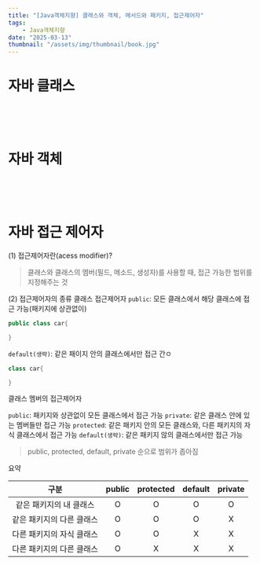 ```yaml
---
title: "[Java객체지향] 클래스와 객체, 메서드와 패키지, 접근제어자"
tags:
    - Java객체지향
date: "2025-03-13"
thumbnail: "/assets/img/thumbnail/book.jpg"
---
```

# **자바 클래스**


<br>
<br>
<br>

# **자바 객체**


<br>
<br>
<br>


# **자바 접근 제어자**

(1) 접근제어자란(acess modifier)?

> 클래스와 클래스의 멤버(필드, 메소드, 생성자)를 사용할 때, 접근 가능한 범위를 지정해주는 것

(2) 접근제어자의 종류
클래스 접근제어자
`public`: 모든 클래스에서 해당 클래스에 접근 가능(패키지에 상관없이)

```java
public class car{

}
```

`default(생략)`: 같은 패이지 안의 클래스에서만 접근 간ㅇ

```java
class car{

}
```

클래스 멤버의 접근제어자

`public`: 패키지와 상관없이 모든 클래스에서 접근 가능
`private`: 같은 클래스 안에 있는 멤버들만 접근 가능
`protected`: 같은 패키지 안의 모든 클래스와, 다른 패키지의 자식 클래스에서 접근 가능
`default(생략)`: 같은 패키지 않의 클래스에서만 접근 가능

> public, protected, default, private 순으로 범위가 좁아짐


요약

|구분|public|protected|default|private|
|:---:|:---:|:---:|:---:|:---:|
|같은 패키지의 내 클래스|O|O|O|O|
|같은 패키지의 다른 클래스|O|O|O|X|
|다른 패키지의 자식 클래스|O|O|X|X|
|다른 패키지의 다른 클래스|O|X|X|X|
